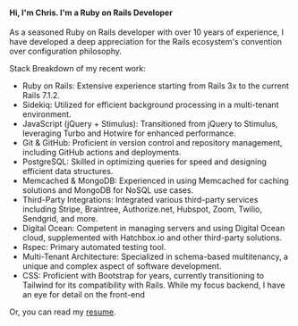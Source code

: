 #### Hi, I'm Chris. I'm a Ruby on Rails Developer

As a seasoned Ruby on Rails developer with over 10 years of experience, I have developed a deep appreciation for the Rails ecosystem's convention over configuration philosophy. 

Stack Breakdown of my recent work:
- Ruby on Rails: Extensive experience starting from Rails 3x to the current Rails 7.1.2.
- Sidekiq: Utilized for efficient background processing in a multi-tenant environment.
- JavaScript (jQuery + Stimulus): Transitioned from jQuery to Stimulus, leveraging Turbo and Hotwire for enhanced performance.
- Git & GitHub: Proficient in version control and repository management, including GitHub actions and deployments.
- PostgreSQL: Skilled in optimizing queries for speed and designing efficient data structures.
- Memcached & MongoDB: Experienced in using Memcached for caching solutions and MongoDB for NoSQL use cases.
- Third-Party Integrations: Integrated various third-party services including Stripe, Braintree, Authorize.net, Hubspot, Zoom, Twilio, Sendgrid, and more.
- Digital Ocean: Competent in managing servers and using Digital Ocean cloud, supplemented with Hatchbox.io and other third-party solutions.
- Rspec: Primary automated testing tool.
- Multi-Tenant Architecture: Specialized in schema-based multitenancy, a unique and complex aspect of software development.
- CSS: Proficient with Bootstrap for years, currently transitioning to Tailwind for its compatibility with Rails. While my focus backend, I have an eye for detail on the front-end

Or, you can read my [resume](https://drive.google.com/file/d/1aIxEMS46ca_vvx8xFI3bPVyE4BfuMM2B/view?usp=drive_link).

<!--
**cgratigny/cgratigny** is a ✨ _special_ ✨ repository because its `README.md` (this file) appears on your GitHub profile.

Here are some ideas to get you started:

- 🔭 I’m currently working on ...
- 🌱 I’m currently learning ...
- 👯 I’m looking to collaborate on ...
- 🤔 I’m looking for help with ...
- 💬 Ask me about ...
- 📫 How to reach me: ...
- 😄 Pronouns: ...
- ⚡ Fun fact: ...
-->
